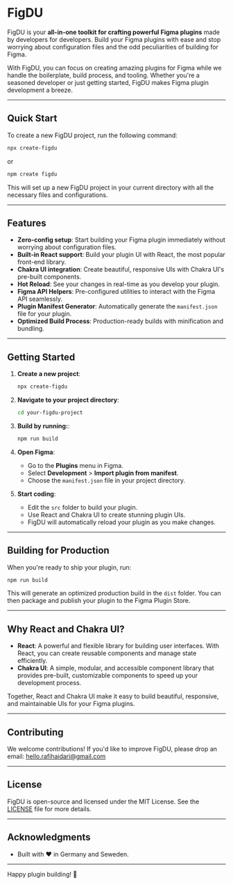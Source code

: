 # FigDU

FigDU is your **all-in-one toolkit for crafting powerful Figma plugins** made by developers for developers. Build your Figma plugins with ease and stop worrying about configuration files and the odd peculiarities of building for Figma.

With FigDU, you can focus on creating amazing plugins for Figma while we handle the boilerplate, build process, and tooling. Whether you're a seasoned developer or just getting started, FigDU makes Figma plugin development a breeze.

---

## Quick Start

To create a new FigDU project, run the following command:

```bash
npx create-figdu
```

or

```bash
npm create figdu
```

This will set up a new FigDU project in your current directory with all the necessary files and configurations.

---

## Features

- **Zero-config setup**: Start building your Figma plugin immediately without worrying about configuration files.
- **Built-in React support**: Build your plugin UI with React, the most popular front-end library.
- **Chakra UI integration**: Create beautiful, responsive UIs with Chakra UI's pre-built components.
- **Hot Reload**: See your changes in real-time as you develop your plugin.
- **Figma API Helpers**: Pre-configured utilities to interact with the Figma API seamlessly.
- **Plugin Manifest Generator**: Automatically generate the `manifest.json` file for your plugin.
- **Optimized Build Process**: Production-ready builds with minification and bundling.

---

## Getting Started

1. **Create a new project**:

   ```bash
   npx create-figdu
   ```

2. **Navigate to your project directory**:

   ```bash
   cd your-figdu-project
   ```

3. **Build by running:**:

   ```bash
   npm run build
   ```

4. **Open Figma**:

   - Go to the **Plugins** menu in Figma.
   - Select **Development** > **Import plugin from manifest**.
   - Choose the `manifest.json` file in your project directory.

5. **Start coding**:
   - Edit the `src` folder to build your plugin.
   - Use React and Chakra UI to create stunning plugin UIs.
   - FigDU will automatically reload your plugin as you make changes.

---

## Building for Production

When you're ready to ship your plugin, run:

```bash
npm run build
```

This will generate an optimized production build in the `dist` folder. You can then package and publish your plugin to the Figma Plugin Store.

---

## Why React and Chakra UI?

- **React**: A powerful and flexible library for building user interfaces. With React, you can create reusable components and manage state efficiently.
- **Chakra UI**: A simple, modular, and accessible component library that provides pre-built, customizable components to speed up your development process.

Together, React and Chakra UI make it easy to build beautiful, responsive, and maintainable UIs for your Figma plugins.

---

## Contributing

We welcome contributions! If you'd like to improve FigDU, please drop an email: hello.rafihaidari@gmail.com

---

## License

FigDU is open-source and licensed under the MIT License. See the [LICENSE](LICENSE) file for more details.

---

## Acknowledgments

- Built with ❤️ in Germany and Seweden.

---

Happy plugin building! 🚀
